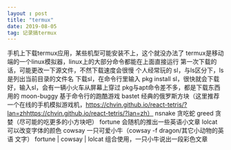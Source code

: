 ```yaml
---
layout : post
title: "termux"
date: 2019-08-05
tag: 记录搞termux
---
```

手机上下载termux应用，某些机型可能安装不上，这个就没办法了
termux是移动端的一个linux模拟器，linux上的大部分命令都能在上面直接运行
第一次下载的话，可能更改一下源文件，不然下载速度会很慢
个人经常玩的 sl，与ls区分下，ls是列出当前目录的文件名
下载sl，在命令行里输入 pkg install sl，很快就会下载好，输入sl，会有一辆小火车从屏幕上穿过
pkg与apt命令差不多，都是下载东西用的
moon-buggy   基于命令行的跑酷游戏
bastet     经典的俄罗斯方块（这里推荐一个在线的手机模拟游戏机，https://chvin.github.io/react-tetris/?lan=zhhttps://chvin.github.io/react-tetris/?lan=zh）
nsnake   贪吃蛇
greed     贪婪（尽可能的吃更多的小方块吧）
fortune  会随机的推出一些英语小文章
lolcat    可以改变字体的颜色
cowsay  一只可爱小牛（cowsay -f dragon/其它小动物的英语 文字）
fortune | cowsay | lolcat  组合使用，一只小牛说出一段彩色文章




